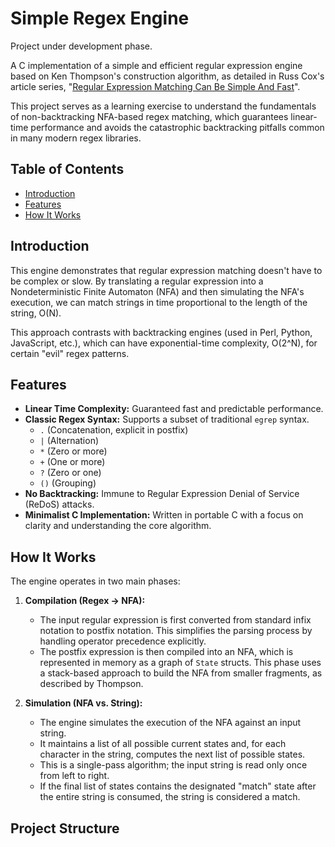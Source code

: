 # Simple Regex Engine

Project under development phase. 

A C implementation of a simple and efficient regular expression engine based on Ken Thompson's construction algorithm, as detailed in Russ Cox's article series, "[Regular Expression Matching Can Be Simple And Fast](https://swtch.com/~rsc/regexp/regexp1.html)".

This project serves as a learning exercise to understand the fundamentals of non-backtracking NFA-based regex matching, which guarantees linear-time performance and avoids the catastrophic backtracking pitfalls common in many modern regex libraries.

## Table of Contents

- [Introduction](#introduction)
- [Features](#features)
- [How It Works](#how-it-works)


## Introduction

This engine demonstrates that regular expression matching doesn't have to be complex or slow. By translating a regular expression into a Nondeterministic Finite Automaton (NFA) and then simulating the NFA's execution, we can match strings in time proportional to the length of the string, O(N).

This approach contrasts with backtracking engines (used in Perl, Python, JavaScript, etc.), which can have exponential-time complexity, O(2^N), for certain "evil" regex patterns.

## Features

- **Linear Time Complexity:** Guaranteed fast and predictable performance.
- **Classic Regex Syntax:** Supports a subset of traditional `egrep` syntax.
  - `.` (Concatenation, explicit in postfix)
  - `|` (Alternation)
  - `*` (Zero or more)
  - `+` (One or more)
  - `?` (Zero or one)
  - `()` (Grouping)
- **No Backtracking:** Immune to Regular Expression Denial of Service (ReDoS) attacks.
- **Minimalist C Implementation:** Written in portable C with a focus on clarity and understanding the core algorithm.

## How It Works

The engine operates in two main phases:

1.  **Compilation (Regex -> NFA):**
    - The input regular expression is first converted from standard infix notation to postfix notation. This simplifies the parsing process by handling operator precedence explicitly.
    - The postfix expression is then compiled into an NFA, which is represented in memory as a graph of `State` structs. This phase uses a stack-based approach to build the NFA from smaller fragments, as described by Thompson.

2.  **Simulation (NFA vs. String):**
    - The engine simulates the execution of the NFA against an input string.
    - It maintains a list of all possible current states and, for each character in the string, computes the next list of possible states.
    - This is a single-pass algorithm; the input string is read only once from left to right.
    - If the final list of states contains the designated "match" state after the entire string is consumed, the string is considered a match.

## Project Structure
